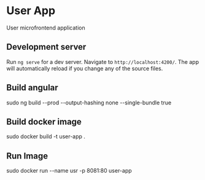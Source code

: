 # User App

User microfrontend application
## Development server

Run `ng serve` for a dev server. 
Navigate to `http://localhost:4200/`. The app will automatically reload if you change any of the source files.



## Build angular
sudo ng build --prod --output-hashing none  --single-bundle true

## Build docker image
sudo docker build -t user-app .

## Run Image
sudo docker run --name usr -p 8081:80 user-app
